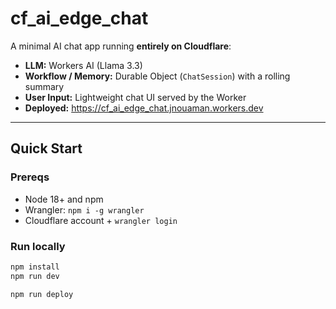 # cf_ai_edge_chat

A minimal AI chat app running **entirely on Cloudflare**:
- **LLM:** Workers AI (Llama 3.3)
- **Workflow / Memory:** Durable Object (`ChatSession`) with a rolling summary
- **User Input:** Lightweight chat UI served by the Worker
- **Deployed:** https://cf_ai_edge_chat.jnouaman.workers.dev

---

## Quick Start

### Prereqs
- Node 18+ and npm
- Wrangler: `npm i -g wrangler`
- Cloudflare account + `wrangler login`

### Run locally
```bash
npm install
npm run dev

npm run deploy
